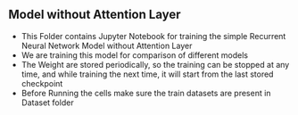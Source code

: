 ## Model without Attention Layer

* This Folder contains Jupyter Notebook for training the simple Recurrent Neural Network Model without Attention Layer 
* We are training this model for comparison of different models
* The Weight are stored periodically, so the training can be stopped at any time, and while training the next time, it will start from the last stored checkpoint
* Before Running the cells make sure the train datasets are present in Dataset folder
